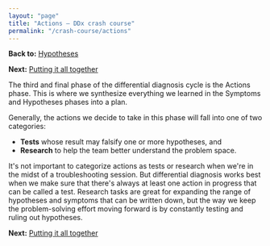 ```yaml
---
layout: "page"
title: "Actions – DDx crash course"
permalink: "/crash-course/actions"
---
```


**Back to:** [Hypotheses](hypotheses)

**Next:** [Putting it all together](putting-together)

The third and final phase of the differential diagnosis cycle is the Actions phase. This is where we
synthesize everything we learned in the Symptoms and Hypotheses phases into a plan.

Generally, the actions we decide to take in this phase will fall into one of two categories:

* **Tests** whose result may falsify one or more hypotheses, and
* **Research** to help the team better understand the problem space.

It's not important to categorize actions as tests or research when we're in the midst of a
troubleshooting session. But differential diagnosis works best when we make sure that there's always
at least one action in progress that can be called a test. Research tasks are great for expanding
the range of hypotheses and symptoms that can be written down, but the way we keep the
problem-solving effort moving forward is by constantly testing and ruling out hypotheses.

**Next:** [Putting it all together](putting-together)
